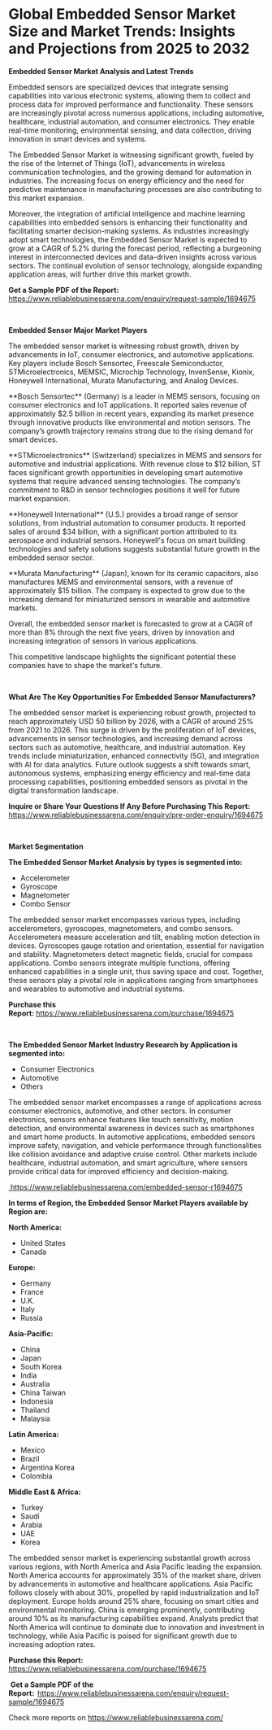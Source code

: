 <p><h1>Global Embedded Sensor Market Size and Market Trends: Insights and Projections from 2025 to 2032</h1></p><p><strong>Embedded Sensor Market Analysis and Latest Trends</strong></p>
<p><p>Embedded sensors are specialized devices that integrate sensing capabilities into various electronic systems, allowing them to collect and process data for improved performance and functionality. These sensors are increasingly pivotal across numerous applications, including automotive, healthcare, industrial automation, and consumer electronics. They enable real-time monitoring, environmental sensing, and data collection, driving innovation in smart devices and systems.</p><p>The Embedded Sensor Market is witnessing significant growth, fueled by the rise of the Internet of Things (IoT), advancements in wireless communication technologies, and the growing demand for automation in industries. The increasing focus on energy efficiency and the need for predictive maintenance in manufacturing processes are also contributing to this market expansion. </p><p>Moreover, the integration of artificial intelligence and machine learning capabilities into embedded sensors is enhancing their functionality and facilitating smarter decision-making systems. As industries increasingly adopt smart technologies, the Embedded Sensor Market is expected to grow at a CAGR of 5.2% during the forecast period, reflecting a burgeoning interest in interconnected devices and data-driven insights across various sectors. The continual evolution of sensor technology, alongside expanding application areas, will further drive this market growth.</p></p>
<p><strong>Get a Sample PDF of the Report:&nbsp;</strong> <a href="https://www.reliablebusinessarena.com/enquiry/request-sample/1694675?utm_campaign=2188&utm_medium=2&utm_source=Github&utm_content=ia&utm_term=06042025&utm_id=embedded-sensor">https://www.reliablebusinessarena.com/enquiry/request-sample/1694675</a></p>
<p>&nbsp;</p>
<p><strong>Embedded Sensor Major Market Players</strong></p>
<p><p>The embedded sensor market is witnessing robust growth, driven by advancements in IoT, consumer electronics, and automotive applications. Key players include Bosch Sensortec, Freescale Semiconductor, STMicroelectronics, MEMSIC, Microchip Technology, InvenSense, Kionix, Honeywell International, Murata Manufacturing, and Analog Devices.</p><p>**Bosch Sensortec** (Germany) is a leader in MEMS sensors, focusing on consumer electronics and IoT applications. It reported sales revenue of approximately $2.5 billion in recent years, expanding its market presence through innovative products like environmental and motion sensors. The company’s growth trajectory remains strong due to the rising demand for smart devices.</p><p>**STMicroelectronics** (Switzerland) specializes in MEMS and sensors for automotive and industrial applications. With revenue close to $12 billion, ST faces significant growth opportunities in developing smart automotive systems that require advanced sensing technologies. The company’s commitment to R&D in sensor technologies positions it well for future market expansion.</p><p>**Honeywell International** (U.S.) provides a broad range of sensor solutions, from industrial automation to consumer products. It reported sales of around $34 billion, with a significant portion attributed to its aerospace and industrial sensors. Honeywell's focus on smart building technologies and safety solutions suggests substantial future growth in the embedded sensor sector.</p><p>**Murata Manufacturing** (Japan), known for its ceramic capacitors, also manufactures MEMS and environmental sensors, with a revenue of approximately $15 billion. The company is expected to grow due to the increasing demand for miniaturized sensors in wearable and automotive markets.</p><p>Overall, the embedded sensor market is forecasted to grow at a CAGR of more than 8% through the next five years, driven by innovation and increasing integration of sensors in various applications. </p><p>This competitive landscape highlights the significant potential these companies have to shape the market's future.</p></p>
<p>&nbsp;</p>
<p><strong>What Are The Key Opportunities For Embedded Sensor Manufacturers?</strong></p>
<p><p>The embedded sensor market is experiencing robust growth, projected to reach approximately USD 50 billion by 2026, with a CAGR of around 25% from 2021 to 2026. This surge is driven by the proliferation of IoT devices, advancements in sensor technologies, and increasing demand across sectors such as automotive, healthcare, and industrial automation. Key trends include miniaturization, enhanced connectivity (5G), and integration with AI for data analytics. Future outlook suggests a shift towards smart, autonomous systems, emphasizing energy efficiency and real-time data processing capabilities, positioning embedded sensors as pivotal in the digital transformation landscape.</p></p>
<p><strong>Inquire or Share Your Questions If Any Before Purchasing This Report:</strong> <a href="https://www.reliablebusinessarena.com/enquiry/pre-order-enquiry/1694675?utm_campaign=2188&utm_medium=2&utm_source=Github&utm_content=ia&utm_term=06042025&utm_id=embedded-sensor">https://www.reliablebusinessarena.com/enquiry/pre-order-enquiry/1694675</a></p>
<p>&nbsp;</p>
<p><strong>Market Segmentation</strong></p>
<p><strong>The Embedded Sensor Market Analysis by types is segmented into:</strong></p>
<p><ul><li>Accelerometer</li><li>Gyroscope</li><li>Magnetometer</li><li>Combo Sensor</li></ul></p>
<p><p>The embedded sensor market encompasses various types, including accelerometers, gyroscopes, magnetometers, and combo sensors. Accelerometers measure acceleration and tilt, enabling motion detection in devices. Gyroscopes gauge rotation and orientation, essential for navigation and stability. Magnetometers detect magnetic fields, crucial for compass applications. Combo sensors integrate multiple functions, offering enhanced capabilities in a single unit, thus saving space and cost. Together, these sensors play a pivotal role in applications ranging from smartphones and wearables to automotive and industrial systems.</p></p>
<p><strong>Purchase this Report:&nbsp;</strong><a href="https://www.reliablebusinessarena.com/purchase/1694675?utm_campaign=2188&utm_medium=2&utm_source=Github&utm_content=ia&utm_term=06042025&utm_id=embedded-sensor">https://www.reliablebusinessarena.com/purchase/1694675</a></p>
<p>&nbsp;</p>
<p><strong>The Embedded Sensor Market Industry Research by Application is segmented into:</strong></p>
<p><ul><li>Consumer Electronics</li><li>Automotive</li><li>Others</li></ul></p>
<p><p>The embedded sensor market encompasses a range of applications across consumer electronics, automotive, and other sectors. In consumer electronics, sensors enhance features like touch sensitivity, motion detection, and environmental awareness in devices such as smartphones and smart home products. In automotive applications, embedded sensors improve safety, navigation, and vehicle performance through functionalities like collision avoidance and adaptive cruise control. Other markets include healthcare, industrial automation, and smart agriculture, where sensors provide critical data for improved efficiency and decision-making.</p></p>
<p><a href="https://www.reliablebusinessarena.com/embedded-sensor-r1694675?utm_campaign=2188&utm_medium=2&utm_source=Github&utm_content=ia&utm_term=06042025&utm_id=embedded-sensor">&nbsp;https://www.reliablebusinessarena.com/embedded-sensor-r1694675</a></p>
<p><strong>In terms of Region, the Embedded Sensor Market Players available by Region are:</strong></p>
<p>
    <p> <strong> North America: </strong>
        <ul>
            <li>United States</li>
            <li>Canada</li>
        </ul>
        </p> 
    <p> <strong> Europe: </strong>
        <ul>
            <li>Germany</li>
            <li>France</li>
            <li>U.K.</li>
            <li>Italy</li>
            <li>Russia</li>
        </ul>
        </p> 
    <p> <strong> Asia-Pacific: </strong>
        <ul>
            <li>China</li>
            <li>Japan</li>
            <li>South Korea</li>
            <li>India</li>
            <li>Australia</li>
            <li>China Taiwan</li>
            <li>Indonesia</li>
            <li>Thailand</li>
            <li>Malaysia</li>
        </ul>
        </p> 
    <p> <strong> Latin America: </strong>
        <ul>
            <li>Mexico</li>
            <li>Brazil</li>
            <li>Argentina Korea</li>
            <li>Colombia</li>
        </ul>
        </p> 
    <p> <strong> Middle East & Africa: </strong>
        <ul>
            <li>Turkey</li>
            <li>Saudi</li>
            <li>Arabia</li>
            <li>UAE</li>
            <li>Korea</li>
        </ul>
    </p>
    </p>
<p><p>The embedded sensor market is experiencing substantial growth across various regions, with North America and Asia Pacific leading the expansion. North America accounts for approximately 35% of the market share, driven by advancements in automotive and healthcare applications. Asia Pacific follows closely with about 30%, propelled by rapid industrialization and IoT deployment. Europe holds around 25% share, focusing on smart cities and environmental monitoring. China is emerging prominently, contributing around 10% as its manufacturing capabilities expand. Analysts predict that North America will continue to dominate due to innovation and investment in technology, while Asia Pacific is poised for significant growth due to increasing adoption rates.</p></p>
<p><strong>Purchase this Report: </strong><a href="https://www.reliablebusinessarena.com/purchase/1694675?utm_campaign=2188&utm_medium=2&utm_source=Github&utm_content=ia&utm_term=06042025&utm_id=embedded-sensor">https://www.reliablebusinessarena.com/purchase/1694675</a></p>
<p>&nbsp;<strong>Get a Sample PDF of the Report:&nbsp;&nbsp;</strong><a href="https://www.reliablebusinessarena.com/enquiry/request-sample/1694675?utm_campaign=2188&utm_medium=2&utm_source=Github&utm_content=ia&utm_term=06042025&utm_id=embedded-sensor">https://www.reliablebusinessarena.com/enquiry/request-sample/1694675</a></p>
<p><strong></strong></p>
<p>Check more reports on <a href="https://www.reliablebusinessarena.com/?utm_campaign=2188&utm_medium=2&utm_source=Github&utm_content=ia&utm_term=06042025&utm_id=embedded-sensor">https://www.reliablebusinessarena.com/</a></p>